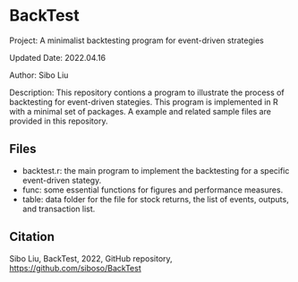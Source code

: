 # BackTest
Project: A minimalist backtesting program for event-driven strategies

Updated Date: 2022.04.16

Author: Sibo Liu

Description: This repository contions a program to illustrate the process of backtesting for event-driven stategies. This program is implemented in R with a minimal set of packages. A example and related sample files are provided in this repository.

## Files

- backtest.r: the main program to implement the backtesting for a specific event-driven stategy.
- func: some essential functions for figures and performance measures.
- table: data folder for the file for stock returns, the list of events, outputs, and transaction list.

## Citation
Sibo Liu, BackTest, 2022, GitHub repository, https://github.com/siboso/BackTest
